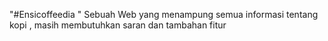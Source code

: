 "#Ensicoffeedia "
Sebuah Web yang menampung semua informasi tentang kopi , masih membutuhkan saran dan tambahan fitur 
